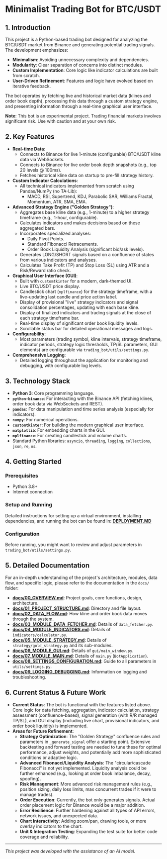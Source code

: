 # Minimalist Trading Bot for BTC/USDT

## 1. Introduction

This project is a Python-based trading bot designed for analyzing the BTC/USDT market from Binance and generating potential trading signals. The development emphasizes:
-   **Minimalism**: Avoiding unnecessary complexity and dependencies.
-   **Modularity**: Clear separation of concerns into distinct modules.
-   **Custom Implementation**: Core logic like indicator calculations are built from scratch.
-   **User-Driven Refinement**: Features and logic have evolved based on iterative feedback.

The bot operates by fetching live and historical market data (klines and order book depth), processing this data through a custom strategy engine, and presenting information through a real-time graphical user interface.

**Note**: This bot is an experimental project. Trading financial markets involves significant risk. Use with caution and at your own risk.

## 2. Key Features

*   **Real-time Data**:
    *   Connects to Binance for live 1-minute (configurable) BTC/USDT kline data via WebSockets.
    *   Connects to Binance for live order book depth snapshots (e.g., top 20 levels @ 100ms).
    *   Fetches historical kline data on startup to pre-fill strategy history.
*   **Custom Indicator Calculations**:
    *   All technical indicators implemented from scratch using Pandas/NumPy (no TA-Lib):
        *   MACD, RSI, Supertrend, KDJ, Parabolic SAR, Williams Fractal, Momentum, ATR, SMA, EMA.
*   **Advanced Strategy Engine ("Golden Strategy")**:
    *   Aggregates base kline data (e.g., 1-minute) to a higher strategy timeframe (e.g., 1-hour, configurable).
    *   Calculates indicators and makes decisions based on these aggregated bars.
    *   Incorporates specialized analyses:
        *   Daily Pivot Points.
        *   Standard Fibonacci Retracements.
        *   Order Book Liquidity Analysis (significant bid/ask levels).
    *   Generates LONG/SHORT signals based on a confluence of states from various indicators and analyses.
    *   Calculates Take Profit (TP) and Stop Loss (SL) using ATR and a Risk/Reward ratio check.
*   **Graphical User Interface (GUI)**:
    *   Built with `customtkinter` for a modern, dark-themed UI.
    *   Live BTC/USDT price display.
    *   Candlestick chart (`mplfinance`) for the strategy timeframe, with a live-updating last candle and price action label.
    *   Display of provisional "live" strategy indicators and signal consolidation percentages, updating with each base kline.
    *   Display of finalized indicators and trading signals at the close of each strategy timeframe bar.
    *   Real-time display of significant order book liquidity levels.
    *   Scrollable status bar for detailed operational messages and logs.
*   **Configurability**:
    *   Most parameters (trading symbol, kline intervals, strategy timeframe, indicator periods, strategy logic thresholds, TP/SL parameters, GUI elements) are configurable via `trading_bot/utils/settings.py`.
*   **Comprehensive Logging**:
    *   Detailed logging throughout the application for monitoring and debugging, with configurable log levels.

## 3. Technology Stack

*   **Python 3**: Core programming language.
*   **`python-binance`**: For interacting with the Binance API (fetching klines, order book data via WebSockets and REST).
*   **`pandas`**: For data manipulation and time series analysis (especially for indicators).
*   **`numpy`**: For numerical operations.
*   **`customtkinter`**: For building the modern graphical user interface.
*   **`matplotlib`**: For embedding charts in the GUI.
*   **`mplfinance`**: For creating candlestick and volume charts.
*   Standard Python libraries: `asyncio`, `threading`, `logging`, `collections`, `json`, `re`, `os`.

## 4. Getting Started

### Prerequisites
*   Python 3.8+
*   Internet connection

### Setup and Running
Detailed instructions for setting up a virtual environment, installing dependencies, and running the bot can be found in:
**[DEPLOYMENT.MD](DEPLOYMENT.md)**

### Configuration
Before running, you might want to review and adjust parameters in `trading_bot/utils/settings.py`.

## 5. Detailed Documentation

For an in-depth understanding of the project's architecture, modules, data flow, and specific logic, please refer to the documentation in the `docs/` folder:

*   **[docs/00_OVERVIEW.md](docs/00_OVERVIEW.md)**: Project goals, core functions, design, architecture.
*   **[docs/01_PROJECT_STRUCTURE.md](docs/01_PROJECT_STRUCTURE.md)**: Directory and file layout.
*   **[docs/02_DATA_FLOW.md](docs/02_DATA_FLOW.md)**: How kline and order book data moves through the system.
*   **[docs/03_MODULE_DATA_FETCHER.md](docs/03_MODULE_DATA_FETCHER.md)**: Details of `data_fetcher.py`.
*   **[docs/04_MODULE_INDICATORS.md](docs/04_MODULE_INDICATORS.md)**: Details of `indicators/calculator.py`.
*   **[docs/05_MODULE_STRATEGY.md](docs/05_MODULE_STRATEGY.md)**: Details of `strategy/gold_strategy.py` and its sub-modules.
*   **[docs/06_MODULE_GUI.md](docs/06_MODULE_GUI.md)**: Details of `gui/main_window.py`.
*   **[docs/07_MODULE_MAIN.md](docs/07_MODULE_MAIN.md)**: Details of `main.py` (`BotApplication`).
*   **[docs/08_SETTINGS_CONFIGURATION.md](docs/08_SETTINGS_CONFIGURATION.md)**: Guide to all parameters in `utils/settings.py`.
*   **[docs/09_LOGGING_DEBUGGING.md](docs/09_LOGGING_DEBUGGING.md)**: Information on logging and troubleshooting.

## 6. Current Status & Future Work

*   **Current Status**: The bot is functional with the features listed above. Core logic for data fetching, aggregation, indicator calculation, strategy assessment (confluence-based), signal generation (with R/R managed TP/SL), and GUI display (including live chart, provisional indicators, and order book liquidity) is implemented.
*   **Areas for Future Refinement**:
    *   **Strategy Optimization**: The "Golden Strategy" confluence rules and parameters in `_generate_signal` offer a starting point. Extensive backtesting and forward testing are needed to tune these for optimal performance, adjust weights, and potentially add more sophisticated conditions or adaptive logic.
    *   **Advanced Fibonacci/Liquidity Analysis**: The "circular/cascade Fibonacci" is not yet implemented. Liquidity analysis could be further enhanced (e.g., looking at order book imbalance, decay, spoofing).
    *   **Risk Management**: More advanced risk management rules (e.g., position sizing, daily loss limits, max concurrent trades if it were to manage trades).
    *   **Order Execution**: Currently, the bot only generates signals. Actual order placement logic for Binance would be a major addition.
    *   **Error Resilience**: Further hardening against all types of API errors, network issues, and unexpected data.
    *   **Chart Interactivity**: Adding zoom/pan, drawing tools, or more overlay indicators to the chart.
    *   **Unit & Integration Testing**: Expanding the test suite for better code coverage and reliability.

---
*This project was developed with the assistance of an AI model.*
